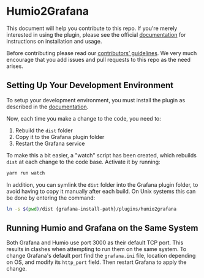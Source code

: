 # Humio2Grafana
This document will help you contribute to this repo. If you're merely interested in using the plugin, please see the official [documentation](https://docs.humio.com/integrations/other/grafana/) for instructions on installation and usage.
 
Before contributing please read our [contributors’ guidelines](CONTRIBUTING.MD). We very much encourage that you add issues and pull requests to this repo as the need arises.
 
 
## Setting Up Your Development Environment
To setup your development environment, you must install the plugin as described in the [documentation](https://docs.humio.com/integrations/other/grafana/).
 
Now, each time you make a change to the code, you need to:
1. Rebuild the `dist` folder
2. Copy it to the Grafana plugin folder
3. Restart the Grafana service
 
To make this a bit easier, a "watch" script has been created, which rebuilds `dist` at each change to the code base. Activate it by running:
```bash
yarn run watch
```
 
In addition, you can symlink the `dist` folder into the Grafana plugin folder, to avoid having to copy it manually after each build. On Unix systems this can be done by entering the command:
```bash
ln -s $(pwd)/dist {grafana-install-path}/plugins/humio2grafana
```
 
## Running Humio and Grafana on the Same System
Both Grafana and Humio use port 3000 as their default TCP port. This results in clashes when attempting to run them on the same system. To change Grafana's default port find the `grafana.ini` file, location depending on OS, and modify its `http_port` field. Then restart Grafana to apply the change.